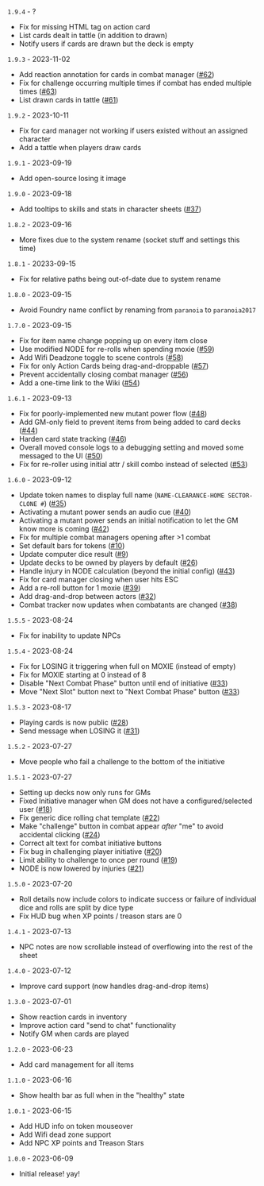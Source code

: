 `1.9.4` - ?
* Fix for missing HTML tag on action card
* List cards dealt in tattle (in addition to drawn)
* Notify users if cards are drawn but the deck is empty

`1.9.3` - 2023-11-02
* Add reaction annotation for cards in combat manager ([#62](https://github.com/wrycu/paranoia2017/issues/62))
* Fix for challenge occurring multiple times if combat has ended multiple times ([#63](https://github.com/wrycu/paranoia2017/issues/63))
* List drawn cards in tattle ([#61](https://github.com/wrycu/paranoia2017/issues/61))

`1.9.2` - 2023-10-11
* Fix for card manager not working if users existed without an assigned character
* Add a tattle when players draw cards

`1.9.1` - 2023-09-19
* Add open-source losing it image

`1.9.0` - 2023-09-18
* Add tooltips to skills and stats in character sheets ([#37](https://github.com/wrycu/paranoia2017/issues/37))

`1.8.2` - 2023-09-16
* More fixes due to the system rename (socket stuff and settings this time)

`1.8.1` - 20233-09-15
* Fix for relative paths being out-of-date due to system rename

`1.8.0` - 2023-09-15
* Avoid Foundry name conflict by renaming from `paranoia` to `paranoia2017`

`1.7.0` - 2023-09-15
* Fix for item name change popping up on every item close
* Use modified NODE for re-rolls when spending moxie ([#59](https://github.com/wrycu/paranoia2017/issues/59))
* Add Wifi Deadzone toggle to scene controls ([#58](https://github.com/wrycu/paranoia2017/issues/58))
* Fix for only Action Cards being drag-and-droppable ([#57](https://github.com/wrycu/paranoia2017/issues/57))
* Prevent accidentally closing combat manager ([#56](https://github.com/wrycu/paranoia2017/issues/56))
* Add a one-time link to the Wiki ([#54](https://github.com/wrycu/paranoia2017/issues/54))

`1.6.1` - 2023-09-13
* Fix for poorly-implemented new mutant power flow ([#48](https://github.com/wrycu/paranoia2017/issues/48)) 
* Add GM-only field to prevent items from being added to card decks ([#44](https://github.com/wrycu/paranoia2017/issues/44))
* Harden card state tracking ([#46](https://github.com/wrycu/paranoia2017/issues/46))
* Overall moved console logs to a debugging setting and moved some messaged to the UI ([#50](https://github.com/wrycu/paranoia2017/issues/50))
* Fix for re-roller using initial attr / skill combo instead of selected ([#53](https://github.com/wrycu/paranoia2017/issues/53))

`1.6.0` - 2023-09-12
* Update token names to display full name (`NAME-CLEARANCE-HOME SECTOR-CLONE #`) ([#35](https://github.com/wrycu/paranoia2017/issues/35))
* Activating a mutant power sends an audio cue ([#40](https://github.com/wrycu/paranoia2017/issues/40))
* Activating a mutant power sends an initial notification to let the GM know more is coming ([#42](https://github.com/wrycu/paranoia2017/issues/42))
* Fix for multiple combat managers opening after >1 combat
* Set default bars for tokens ([#10](https://github.com/wrycu/paranoia2017/issues/10))
* Update computer dice result ([#9](https://github.com/wrycu/paranoia2017/issues/9))
* Update decks to be owned by players by default ([#26](https://github.com/wrycu/paranoia2017/issues/26))
* Handle injury in NODE calculation (beyond the initial config) ([#43](https://github.com/wrycu/paranoia2017/issues/43))
* Fix for card manager closing when user hits ESC
* Add a re-roll button for 1 moxie ([#39](https://github.com/wrycu/paranoia2017/issues/39))
* Add drag-and-drop between actors ([#32](https://github.com/wrycu/paranoia2017/issues/32))
* Combat tracker now updates when combatants are changed ([#38](https://github.com/wrycu/paranoia2017/issues/38))

`1.5.5` - 2023-08-24
* Fix for inability to update NPCs

`1.5.4` - 2023-08-24
* Fix for LOSING it triggering when full on MOXIE (instead of empty)
* Fix for MOXIE starting at 0 instead of 8
* Disable "Next Combat Phase" button until end of initiative ([#33](https://github.com/wrycu/paranoia2017/issues/33))
* Move "Next Slot" button next to "Next Combat Phase" button ([#33](https://github.com/wrycu/paranoia2017/issues/33))

`1.5.3` - 2023-08-17
* Playing cards is now public ([#28](https://github.com/wrycu/paranoia2017/issues/28))
* Send message when LOSING it ([#31](https://github.com/wrycu/paranoia2017/issues/31))

`1.5.2` - 2023-07-27
* Move people who fail a challenge to the bottom of the initiative

`1.5.1` - 2023-07-27
* Setting up decks now only runs for GMs
* Fixed Initiative manager when GM does not have a configured/selected user ([#18](https://github.com/wrycu/paranoia2017/issues/18))
* Fix generic dice rolling chat template ([#22](https://github.com/wrycu/paranoia2017/issues/22))
* Make "challenge" button in combat appear _after_ "me" to avoid accidental clicking ([#24](https://github.com/wrycu/paranoia2017/issues/24))
* Correct alt text for combat initiative buttons
* Fix bug in challenging player initiative ([#20](https://github.com/wrycu/paranoia2017/issues/20))
* Limit ability to challenge to once per round ([#19](https://github.com/wrycu/paranoia2017/issues/19))
* NODE is now lowered by injuries ([#21](https://github.com/wrycu/paranoia2017/issues/21))

`1.5.0` - 2023-07-20
* Roll details now include colors to indicate success or failure of individual dice and rolls are split by dice type
* Fix HUD bug when XP points / treason stars are 0

`1.4.1` - 2023-07-13
* NPC notes are now scrollable instead of overflowing into the rest of the sheet

`1.4.0` - 2023-07-12
* Improve card support (now handles drag-and-drop items)

`1.3.0` - 2023-07-01
* Show reaction cards in inventory
* Improve action card "send to chat" functionality
* Notify GM when cards are played

`1.2.0` - 2023-06-23
* Add card management for all items 

`1.1.0` - 2023-06-16
* Show health bar as full when in the "healthy" state

`1.0.1` - 2023-06-15
* Add HUD info on token mouseover
* Add Wifi dead zone support
* Add NPC XP points and Treason Stars

`1.0.0` - 2023-06-09
* Initial release! yay!
